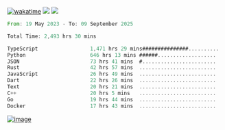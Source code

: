 [![wakatime](https://wakatime.com/badge/user/00eead22-fb14-4dd0-ab8a-3625cafbd50d.svg)](https://wakatime.com/@00eead22-fb14-4dd0-ab8a-3625cafbd50d)
![](https://komarev.com/ghpvc/?username=flatypus)
![](https://pixel.flatypus.me/flatypus?type=tracker)
<!--START_SECTION:waka-->

```rust
From: 19 May 2023 - To: 09 September 2025

Total Time: 2,493 hrs 30 mins

TypeScript                 1,471 hrs 29 mins###############..........   58.68 %
Python                     646 hrs 13 mins ######...................   25.77 %
JSON                       73 hrs 41 mins  #........................   02.94 %
Rust                       42 hrs 57 mins  .........................   01.71 %
JavaScript                 26 hrs 49 mins  .........................   01.07 %
Dart                       22 hrs 26 mins  .........................   00.89 %
Text                       20 hrs 21 mins  .........................   00.81 %
C++                        20 hrs 5 mins   .........................   00.80 %
Go                         19 hrs 44 mins  .........................   00.79 %
Docker                     17 hrs 43 mins  .........................   00.71 %
```

<!--END_SECTION:waka-->
[<img alt="image" src="https://github.com/flatypus/flatypus/assets/68029599/0a302dc1-501c-43a0-ae8d-37ec4817f3bd">](https://flatypus.me)

